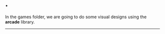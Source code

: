# <GAME>.
In the games folder, we are going to do some visual designs using the **arcade** library.

---
